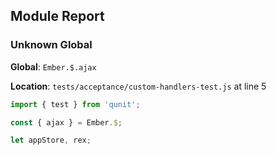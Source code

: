 ## Module Report
### Unknown Global

**Global**: `Ember.$.ajax`

**Location**: `tests/acceptance/custom-handlers-test.js` at line 5

```js
import { test } from 'qunit';

const { ajax } = Ember.$;

let appStore, rex;
```
